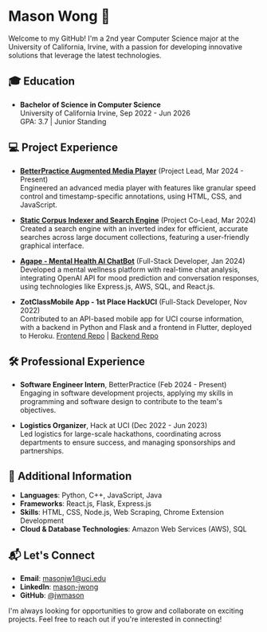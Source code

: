 # Mason Wong 🚀

Welcome to my GitHub! I'm a 2nd year Computer Science major at the University of California, Irvine, with a passion for developing innovative solutions that leverage the latest technologies.

## 🎓 Education
- **Bachelor of Science in Computer Science**  
  University of California Irvine, Sep 2022 - Jun 2026  
  GPA: 3.7 | Junior Standing

## 💻 Project Experience
- **[BetterPractice Augmented Media Player](https://betterpracticeapp.com/)** (Project Lead, Mar 2024 - Present)  
  Engineered an advanced media player with features like granular speed control and timestamp-specific annotations, using HTML, CSS, and JavaScript.

- **[Static Corpus Indexer and Search Engine](https://github.com/IanDLee/Static-Corpus-Indexer-and-Search-Engine)** (Project Co-Lead, Mar 2024)  
  Created a search engine with an inverted index for efficient, accurate searches across large document collections, featuring a user-friendly graphical interface.

- **[Agape - Mental Health AI ChatBot](https://github.com/JeshChoi/Agape)** (Full-Stack Developer, Jan 2024)  
  Developed a mental wellness platform with real-time chat analysis, integrating OpenAI API for mood prediction and conversation responses, using technologies like Express.js, AWS, SQL, and React.js.

- **ZotClassMobile App - 1st Place HackUCI** (Full-Stack Developer, Nov 2022)  
  Contributed to an API-based mobile app for UCI course information, with a backend in Python and Flask and a frontend in Flutter, deployed to Heroku.
[Frontend Repo](https://github.com/jwmason/ZotClassMobileFrontend) | [Backend Repo](https://github.com/jwmason/ZotClassMobileBackend)

## 🛠 Professional Experience
- **Software Engineer Intern**, BetterPractice (Feb 2024 - Present)  
  Engaging in software development projects, applying my skills in programming and software design to contribute to the team's objectives.

- **Logistics Organizer**, Hack at UCI (Dec 2022 - Jun 2023)  
  Led logistics for large-scale hackathons, coordinating across departments to ensure success, and managing sponsorships and partnerships.

## 🌟 Additional Information
- **Languages**: Python, C++, JavaScript, Java
- **Frameworks**: React.js, Flask, Express.js
- **Skills**: HTML, CSS, Node.js, Web Scraping, Chrome Extension Development
- **Cloud & Database Technologies**: Amazon Web Services (AWS), SQL

## 📬 Let's Connect
- **Email**: [masonjw1@uci.edu](mailto:masonjw1@uci.edu)
- **LinkedIn**: [mason-jwong](https://www.linkedin.com/in/mason-jwong)
- **GitHub**: [@jwmason](https://github.com/jwmason)

I'm always looking for opportunities to grow and collaborate on exciting projects. Feel free to reach out if you're interested in connecting!

